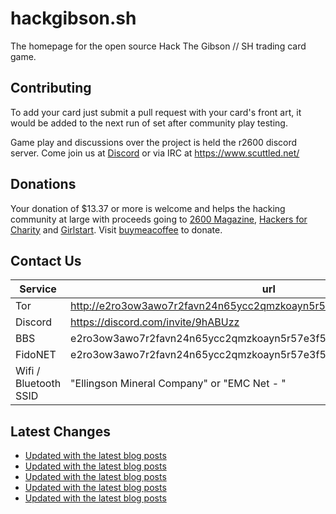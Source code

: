 # hackgibson.sh
The homepage for the open source Hack The Gibson // SH trading card game.


## Contributing

To add your card just submit a pull request with your card's front art, it would be added to the next run of set after community play testing.

Game play and discussions over the project is held the r2600 discord server. Come join us at [Discord](https://discord.com/invite/9hABUzz) or via IRC at https://www.scuttled.net/


## Donations

Your donation of $13.37 or more is welcome and helps the hacking community at large with proceeds going to [2600 Magazine](https://2600.com/), [Hackers for Charity](https://hackersforcharity.org) and [Girlstart](https://girlstart.org).  Visit [buymeacoffee](https://www.buymeacoffee.com/hackgibson.sh) to donate.


## Contact Us

Service | url
-|-
Tor | http://e2ro3ow3awo7r2favn24n65ycc2qmzkoayn5r57e3f56nvjwdcgg32ad.onion
Discord | https://discord.com/invite/9hABUzz
BBS | e2ro3ow3awo7r2favn24n65ycc2qmzkoayn5r57e3f56nvjwdcgg32ad.onion:23
FidoNET | e2ro3ow3awo7r2favn24n65ycc2qmzkoayn5r57e3f56nvjwdcgg32ad.onion:24554
Wifi / Bluetooth SSID | "Ellingson Mineral Company" or "EMC Net - <fidonet address>"

## Latest Changes
<!-- BLOG-POST-LIST:START -->
- [Updated with the latest blog posts](https://github.com/DFW2600/hackgibson.sh/commit/b3167a9a592bbfcf3685760cfc0cae5df52ec47b)
- [Updated with the latest blog posts](https://github.com/DFW2600/hackgibson.sh/commit/2a81ef34190ced6d3027382196b6764f491912d0)
- [Updated with the latest blog posts](https://github.com/DFW2600/hackgibson.sh/commit/aced9aed2c16a3183e22c8ebbddf21474b183f33)
- [Updated with the latest blog posts](https://github.com/DFW2600/hackgibson.sh/commit/8b1e615da02f9ec8cfb0d8a7aaec7a8e19ca01c3)
- [Updated with the latest blog posts](https://github.com/DFW2600/hackgibson.sh/commit/0e71d3ef5a3dc444a94ea755e921a45f590ee008)
<!-- BLOG-POST-LIST:END -->
